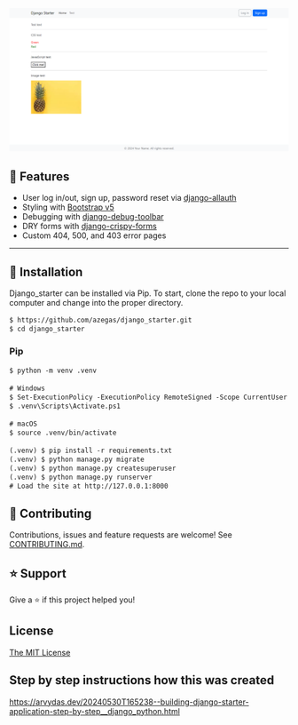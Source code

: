 ![image](image.png)

## 🚀 Features

- User log in/out, sign up, password reset via [django-allauth](https://github.com/pennersr/django-allauth)
- Styling with [Bootstrap v5](https://getbootstrap.com/)
- Debugging with [django-debug-toolbar](https://github.com/jazzband/django-debug-toolbar)
- DRY forms with [django-crispy-forms](https://github.com/django-crispy-forms/django-crispy-forms)
- Custom 404, 500, and 403 error pages

----

## 📖 Installation
Django_starter can be installed via Pip. To start, clone the repo to your local
computer and change into the proper directory.

```
$ https://github.com/azegas/django_starter.git
$ cd django_starter
```

### Pip

```
$ python -m venv .venv

# Windows
$ Set-ExecutionPolicy -ExecutionPolicy RemoteSigned -Scope CurrentUser
$ .venv\Scripts\Activate.ps1

# macOS
$ source .venv/bin/activate

(.venv) $ pip install -r requirements.txt
(.venv) $ python manage.py migrate
(.venv) $ python manage.py createsuperuser
(.venv) $ python manage.py runserver
# Load the site at http://127.0.0.1:8000
```
## 🤝 Contributing

Contributions, issues and feature requests are welcome! See [CONTRIBUTING.md](https://github.com/azegas/django_starter/blob/master/CONTRIBUTING.md).

## ⭐️ Support

Give a ⭐️  if this project helped you!

## License

[The MIT License](LICENSE)
## Step by step instructions how this was created
https://arvydas.dev/20240530T165238--building-django-starter-application-step-by-step__django_python.html
